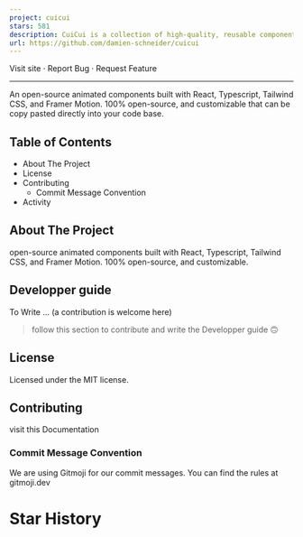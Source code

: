 ```yaml
---
project: cuicui
stars: 581
description: CuiCui is a collection of high-quality, reusable components designed to streamline the development of your web applications. With a focus on providing essential UI elements, pre-built blocks, and templates, CuiCui enables you to quickly and effortlessly create professional-grade websites and SaaS platforms featuring top-notch user interfaces.
url: https://github.com/damien-schneider/cuicui
---
```


Visit site · Report Bug · Request Feature

* * *

An open-source animated components built with React, Typescript, Tailwind CSS, and Framer Motion. 100% open-source, and customizable that can be copy pasted directly into your code base.

Table of Contents
-----------------

-   About The Project
-   License
-   Contributing
    -   Commit Message Convention
-   Activity

About The Project
-----------------

open-source animated components built with React, Typescript, Tailwind CSS, and Framer Motion. 100% open-source, and customizable.

Developper guide
----------------

To Write ... (a contribution is welcome here)

> follow this section to contribute and write the Developper guide 🙃

License
-------

Licensed under the MIT license.

Contributing
------------

visit this Documentation

### Commit Message Convention

We are using Gitmoji for our commit messages. You can find the rules at gitmoji.dev

Star History
============
